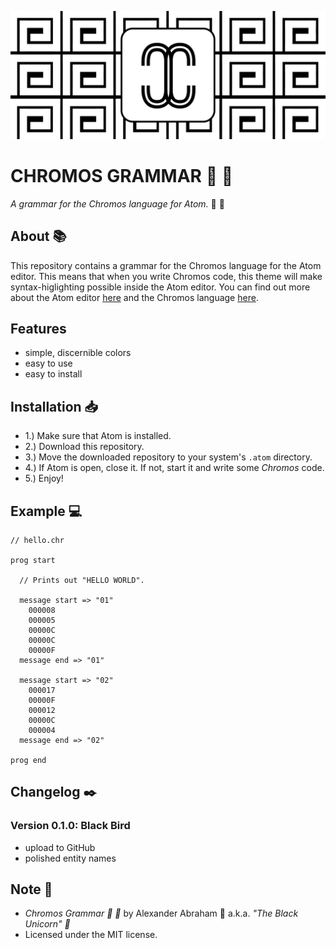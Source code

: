 <p align="center">
 <img src="https://github.com/iamtheblackunicorn/language-chromos/raw/master/assets/banner.png"/>
</p>

# CHROMOS GRAMMAR :rainbow: :scroll:

*A grammar for the Chromos language for Atom.* :rainbow: :scroll:

## About :books:

This repository contains a grammar for the Chromos language for the Atom editor. This means that when you write Chromos code, this theme will make syntax-higlighting possible inside the Atom editor. You can find out more about the Atom editor [here](https://atom.io) and the Chromos language [here](https://github.com/iamtheblackunicorn/Chromos).

## Features

- simple, discernible colors
- easy to use
- easy to install

## Installation :inbox_tray:

- 1.) Make sure that Atom is installed.
- 2.) Download this repository.
- 3.) Move the downloaded repository to your system's `.atom` directory.
- 4.) If Atom is open, close it. If not, start it and write some *Chromos* code.
- 5.) Enjoy!

## Example :computer:

```text
// hello.chr

prog start

  // Prints out "HELLO WORLD".
  
  message start => "01"
    000008
    000005
    00000C
    00000C
    00000F
  message end => "01"
  
  message start => "02"
    000017
    00000F
    000012
    00000C
    000004
  message end => "02"
  
prog end
```

## Changelog :black_nib:

### Version 0.1.0: Black Bird

- upload to GitHub
- polished entity names

## Note :scroll:

- *Chromos Grammar :rainbow: :scroll:* by Alexander Abraham :black_heart: a.k.a. *"The Black Unicorn" :unicorn:*
- Licensed under the MIT license.
